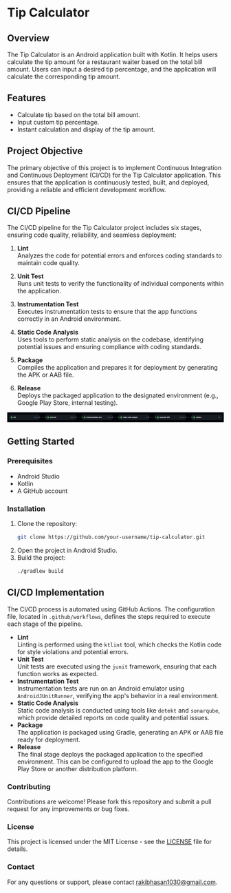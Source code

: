 # Tip Calculator

## Overview

The Tip Calculator is an Android application built with Kotlin. It helps users calculate the tip amount for a restaurant waiter based on the total bill amount. Users can input a desired tip percentage, and the application will calculate the corresponding tip amount.

## Features

- Calculate tip based on the total bill amount.
- Input custom tip percentage.
- Instant calculation and display of the tip amount.

## Project Objective

The primary objective of this project is to implement Continuous Integration and Continuous Deployment (CI/CD) for the Tip Calculator application. This ensures that the application is continuously tested, built, and deployed, providing a reliable and efficient development workflow.

## CI/CD Pipeline

The CI/CD pipeline for the Tip Calculator project includes six stages, ensuring code quality, reliability, and seamless deployment:

1. **Lint**
  <br>Analyzes the code for potential errors and enforces coding standards to maintain code quality.
  
2. **Unit Test**
  <br>Runs unit tests to verify the functionality of individual components within the application.

3. **Instrumentation Test**
  <br>Executes instrumentation tests to ensure that the app functions correctly in an Android environment.

4. **Static Code Analysis**
  <br>Uses tools to perform static analysis on the codebase, identifying potential issues and ensuring compliance with coding standards.

5. **Package**
  <br>Compiles the application and prepares it for deployment by generating the APK or AAB file.

6. **Release**
  <br>Deploys the packaged application to the designated environment (e.g., Google Play Store, internal testing).

![image info](./assets/ci-cd-pipeline.png)


## Getting Started

### Prerequisites

- Android Studio
- Kotlin
- A GitHub account

### Installation

1. Clone the repository:
   ```bash
   git clone https://github.com/your-username/tip-calculator.git
   
3. Open the project in Android Studio.
4. Build the project:
   ```bash
   ./gradlew build

## CI/CD Implementation
The CI/CD process is automated using GitHub Actions. The configuration file, located in `.github/workflows`, defines the steps required to execute each stage of the pipeline.
- **Lint**
<br>Linting is performed using the `ktlint` tool, which checks the Kotlin code for style violations and potential errors.
- **Unit Test**
<br>Unit tests are executed using the `junit` framework, ensuring that each function works as expected.
- **Instrumentation Test**
<br>Instrumentation tests are run on an Android emulator using `AndroidJUnitRunner`, verifying the app's behavior in a real environment.
- **Static Code Analysis**
<br>Static code analysis is conducted using tools like `detekt` and `sonarqube`, which provide detailed reports on code quality and potential issues.
- **Package**
    <br>The application is packaged using Gradle, generating an APK or AAB file ready for deployment.
- **Release**
    <br>The final stage deploys the packaged application to the specified environment. This can be configured to upload the app to the Google Play Store or another distribution platform.
### Contributing
  Contributions are welcome! Please fork this repository and submit a pull request for any improvements or bug fixes.
### License
  This project is licensed under the MIT License - see the [LICENSE](https://github.com/rakibhasan1030/TipCalculator/blob/04d300de0c1e5afba057ed5126f89f5ff1478ecf/LICENSE) file for details.
### Contact
  For any questions or support, please contact rakibhasan1030@gmail.com.










   
